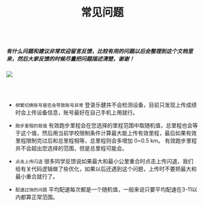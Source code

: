 <h1 align="center">常见问题</h1>

<br></br>
<h5> 有什么问题和建议非常欢迎留言反馈，比较有用的问题以后会整理到这个文档里来，然后大家反馈的时候尽量把问题描述清楚，谢谢！</h5>

 ![](https://gitee.com/liang_dh/flcloulds/raw/master/images/-54b1419229b8355a.png)

<br></br>


- `频繁切换账号是否会导致账号异常` 登录乐健并不会检测设备，目前只发现上传成绩时会上传设备信息，账号最好在自己手机上用就行。

- `跑步里程的取值` 有效跑步里程会在您选择的里程范围中取随机值，总里程也会等于这个值，然后用当前学校限制条件计算最大能上传有效里程，最后如果有效里程限制完过后和总里程相等，总里程则会多增加 0~0.5 km。 有效跑步里程并不会超出您选择的范围，但是总里程可能会。




- `点击上传闪退` 很多同学反馈说如果最大和最小公里重合时点击上传闪退，我们给有关代码逻辑做了些优化，如果以后还遇到这个问题，上传时不要把最大和最小重合就行了。

- `配速过快的问题` 平均配速每次都是一个随机值，一般来说只要平均配速在3-11以内都算正常范围。

